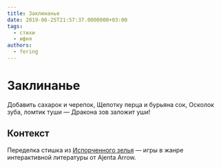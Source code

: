 ```yaml
---
title: Заклинанье
date: 2019-06-25T21:57:37.0000000+03:00
tags:
  - стихи
  - ифня
authors:
  - fering
---
```

# Заклинанье

Добавить сахарок и черепок,
Щепотку перца и бурьяна сок,
Осколок зуба, ломтик туши —
Дракона зов заложит уши!

## Контекст
Переделка стишка из [Испорченного зелья](https://ifwiki.ru/Испорченное_зелье) — игры в жанре интерактивной литературы от Ajenta Arrow.
